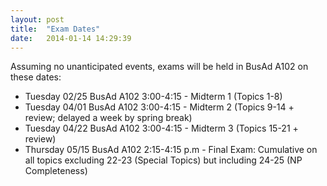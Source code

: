 ```yaml
---
layout: post
title:  "Exam Dates"
date:   2014-01-14 14:29:39
---
```


Assuming no unanticipated events, exams will be held in BusAd A102 on these dates:

  * Tuesday 02/25 BusAd A102 3:00-4:15 - Midterm 1 (Topics 1-8)
  * Tuesday 04/01 BusAd A102 3:00-4:15 - Midterm 2 (Topics 9-14 + review; delayed a week by spring break)
  * Tuesday 04/22 BusAd A102 3:00-4:15 - Midterm 3 (Topics 15-21 + review)
  * Thursday 05/15 BusAd A102 2:15-4:15 p.m - Final Exam: Cumulative on all topics excluding 22-23 (Special Topics) but including 24-25 (NP Completeness)